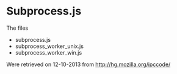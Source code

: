 # Subprocess.js

The files
 * subprocess.js
 * subprocess_worker_unix.js
 * subprocess_worker_win.js

Were retrieved on 12-10-2013 from http://hg.mozilla.org/ipccode/
